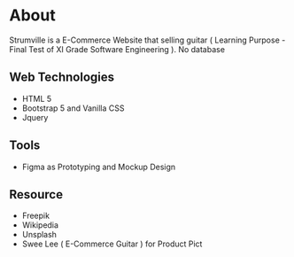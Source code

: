 # About
Strumville is a E-Commerce Website that selling guitar ( Learning Purpose - Final Test of XI Grade Software Engineering ). No database

## Web Technologies
- HTML 5
- Bootstrap 5 and Vanilla CSS
- Jquery

## Tools
- Figma as Prototyping and Mockup Design

## Resource
- Freepik
- Wikipedia
- Unsplash
- Swee Lee ( E-Commerce Guitar ) for Product Pict
